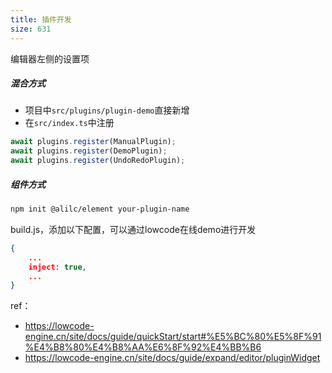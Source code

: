 ```yaml
---
title: 插件开发
size: 631
---
```

编辑器左侧的设置项
##### 混合方式
- 项目中`src/plugins/plugin-demo`直接新增
- 在`src/index.ts`中注册
```js
await plugins.register(ManualPlugin);
await plugins.register(DemoPlugin);
await plugins.register(UndoRedoPlugin);
```

##### 组件方式
```bash
npm init @alilc/element your-plugin-name
```
build.js，添加以下配置，可以通过lowcode在线demo进行开发
```json
{
	...
	inject: true,
	...
}
```

ref：
- https://lowcode-engine.cn/site/docs/guide/quickStart/start#%E5%BC%80%E5%8F%91%E4%B8%80%E4%B8%AA%E6%8F%92%E4%BB%B6
- https://lowcode-engine.cn/site/docs/guide/expand/editor/pluginWidget
